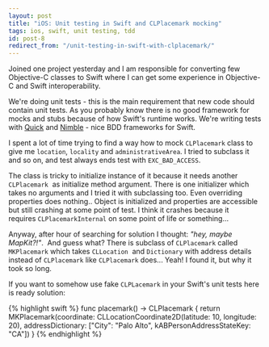 ```yaml
---
layout: post
title: "iOS: Unit testing in Swift and CLPlacemark mocking"
tags: ios, swift, unit testing, tdd
id: post-8
redirect_from: "/unit-testing-in-swift-with-clplacemark/"
---
```

Joined one project yesterday and I am responsible for converting few Objective-C
classes to Swift where I can get some experience in Objective-C and Swift
interoperability.

We're doing unit tests - this is the main requirement that new code should
contain unit tests. As you probably know there is no good framework for mocks
and stubs because of how Swift's runtime works. We're writing tests with
[Quick][quick] and [Nimble][nimble] - nice BDD frameworks for Swift.

I spent a lot of time trying to find a way how to mock `CLPlacemark` class to
give me `location`, `locality` and `administrativeArea`. I tried to subclass it
and so on, and test always ends test with `EXC_BAD_ACCESS`.

The class is tricky to initialize instance of it because it needs
another `CLPlacemark`  as initialize method argument. There is one initializer
which takes no arguments and I tried it with subclassing too. Even overriding
properties does nothing.. Object is initialized and properties are accessible
but still crashing at some point of test. I think it crashes because it requires `CLPlacemarkInternal` on some point of life or something...

Anyway, after hour of searching for solution I thought: *"hey, maybe MapKit?!"*. 
And guess what? There is subclass of `CLPlacemark` called `MKPlacemark` which
takes `CLLocation`  and `Dictionary` with address details instead of `CLPlacemark` like `CLPlacemark` does... Yeah! I found it, but why it took so long.

If you want to somehow use fake `CLPLacemark` in your Swift's unit tests here is ready solution:

{% highlight swift %}
func placemark() -> CLPlacemark {
    return MKPlacemark(coordinate: CLLocationCoordinate2D(latitude: 10, longitude: 20), addressDictionary: ["City": "Palo Alto", kABPersonAddressStateKey: "CA"])
}
{% endhighlight %}

[quick]: https://github.com/Quick/Quick
[nimble]: https://github.com/Quick/Nimble
